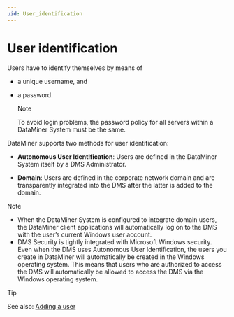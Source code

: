 ```yaml
---
uid: User_identification
---
```


# User identification

Users have to identify themselves by means of

- a unique username, and

- a password.

    > [!NOTE]
    > To avoid login problems, the password policy for all servers within a DataMiner System must be the same.

DataMiner supports two methods for user identification:

- **Autonomous User Identification**: Users are defined in the DataMiner System itself by a DMS Administrator.

- **Domain**: Users are defined in the corporate network domain and are transparently integrated into the DMS after the latter is added to the domain.

> [!NOTE]
> - When the DataMiner System is configured to integrate domain users, the DataMiner client applications will automatically log on to the DMS with the user’s current Windows user account.
> - DMS Security is tightly integrated with Microsoft Windows security. Even when the DMS uses Autonomous User Identification, the users you create in DataMiner will automatically be created in the Windows operating system. This means that users who are authorized to access the DMS will automatically be allowed to access the DMS via the Windows operating system.

> [!TIP]
> See also:
> [Adding a user](xref:Adding_a_user)
